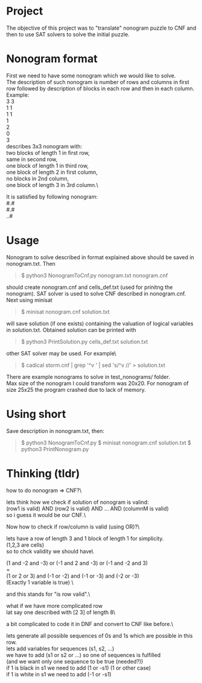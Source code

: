 # Project

The objective of this project was to "translate" nonogram puzzle to CNF and then to use SAT solvers to solve the initial puzzle.

# Nonogram format

First we need to have some nonogram which we would like to solve.\
The description of such nonogram is number of rows and columns in first row followed by description of blocks in each row and then in each column.\
Example:\
3 3\
1 1\
1 1\
1\
2\
0\
3\
describes 3x3 nonogram with:\
two blocks of length 1 in first row,\
same in second row,\
one block of length 1 in third row,\
one block of length 2 in first column,\
no blocks in 2nd column,\
one block of length 3 in 3rd column.\

It is satisfied by following nonogram:\
#.#\
#.#\
..#

# Usage

Nonogram to solve described in format explained above should be saved in nonogram.txt. Then 
> \$ python3 NonogramToCnf.py nonogram.txt nonogram.cnf

should create nonogram.cnf and cells_def.txt (used for prinitng the nonogram). SAT solver is used to solve CNF described in nonogram.cnf. Next using minisat
> \$ minisat nonogram.cnf solution.txt

will save solution (if one exists) containing the valuation of logical variables in solution.txt. Obtained solution can be printed with 
> \$ python3 PrintSolution.py cells_def.txt solution.txt

other SAT solver may be used. For example\

> \$ cadical storm.cnf | grep '^v ' | sed 's/^v //' > solution.txt

There are example nonograms to solve in test_nonograms/ folder.\
Max size of the nonogram I could transform was 20x20. For nonogram of size 25x25 the program crashed due to lack of memory. 

# Using short

Save description in nonogram.txt, then:
> \$ python3 NonogramToCnf.py
> \$ minisat nonogram.cnf solution.txt
> \$ python3 PrintNonogram.py

# Thinking (tldr)

how to do nonogram => CNF?\

lets think how we check if solution of nonogram is valind:\
(row1 is valid) AND (row2 is valid) AND ... AND (columnM is valid)\
so i guess it would be our CNF.\

Now how to check if row/column is valid (using OR)?\

lets have a row of length 3 and 1 block of length 1 for simplicity.\
(1,2,3 are cells)\
so to chck validity we should have\

(1 and -2 and -3) or (-1 and 2 and -3) or (-1 and -2 and 3)\
=\
(1 or 2 or 3) and (-1 or -2) and (-1 or -3) and (-2 or -3)\
(Exactly 1 variable is true) \

and this stands for "is row valid".\

what if we have more complicated row\
lat say one described with [2 3] of length 8\

a bit complicated to code it in DNF and convert to CNF like before.\

lets generate all possible sequences of 0s and 1s which are possible in this row.\
lets add variables for sequences (s1, s2, ...)\
we have to add (s1 or s2 or ...) so one of sequences is fulfilled\
(and we want only one sequence to be true (needed?))\
if 1 is black in s1 we need to add (1 or -s1) (1 or other case)\
if 1 is white in s1 we need to add (-1 or -s1)